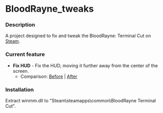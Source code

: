# BloodRayne_tweaks

### Description
A project designed to fix and tweak the BloodRayne: Terminal Cut on [Steam](https://store.steampowered.com/app/1373510/BloodRayne_Terminal_Cut/).

### Current feature

 * **Fix HUD** - Fix the HUD, moving it further away from the center of the screen.
 	* Comparison: [Before](https://i.imgur.com/wGPkkUF.jpg) | [After](https://i.imgur.com/SbDyZIj.jpg)

### Installation

Extract winmm.dll to "Steam\steamapps\common\BloodRayne Terminal Cut".